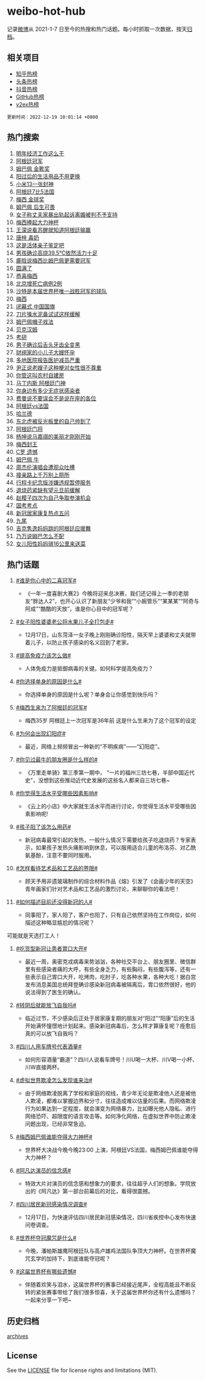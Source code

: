 # weibo-hot-hub

记录[微博](https://www.weibo.com)从 2021-1-7 日至今的热搜和热门话题。每小时抓取一次数据，按天[归档](archives)。

## 相关项目

- [知乎热榜](https://github.com/lonnyzhang423/zhihu-hot-hub)
- [头条热榜](https://github.com/lonnyzhang423/toutiao-hot-hub)
- [抖音热榜](https://github.com/lonnyzhang423/douyin-hot-hub)
- [GitHub热榜](https://github.com/lonnyzhang423/github-hot-hub)
- [v2ex热榜](https://github.com/lonnyzhang423/v2ex-hot-hub)


`更新时间：2022-12-19 10:01:14 +0800`

## 热门搜索

1. [明年经济工作这么干](https://m.weibo.cn/search?containerid=100103type%3D1%26t%3D10%26q%3D%23%E6%98%8E%E5%B9%B4%E7%BB%8F%E6%B5%8E%E5%B7%A5%E4%BD%9C%E8%BF%99%E4%B9%88%E5%B9%B2%23&stream_entry_id=51&isnewpage=1&extparam=seat%3D1%26pos%3D0%26c_type%3D51%26cate%3D10103%26dgr%3D0%26filter_type%3Drealtimehot%26display_time%3D1671415272%26pre_seqid%3D167141527276792759986&luicode=10000011&lfid=106003type%253D25%2526t%253D3%2526disable_hot%253D1%2526filter_type%253Drealtimehot)
1. [阿根廷冠军](https://m.weibo.cn/search?containerid=100103type%3D1%26t%3D10%26q%3D%23%E9%98%BF%E6%A0%B9%E5%BB%B7%E5%86%A0%E5%86%9B%23&stream_entry_id=31&isnewpage=1&extparam=seat%3D1%26dgr%3D0%26filter_type%3Drealtimehot%26q%3D%2523%25E9%2598%25BF%25E6%25A0%25B9%25E5%25BB%25B7%25E5%2586%25A0%25E5%2586%259B%2523%26realpos%3D1%26lcate%3D5001%26pos%3D0%26c_type%3D31%26cate%3D5001%26band_rank%3D1%26flag%3D16%26display_time%3D1671415272%26pre_seqid%3D167141527276792759986&luicode=10000011&lfid=106003type%253D25%2526t%253D3%2526disable_hot%253D1%2526filter_type%253Drealtimehot)
1. [姆巴佩 金靴奖](https://m.weibo.cn/search?containerid=100103type%3D1%26t%3D10%26q%3D%E5%A7%86%E5%B7%B4%E4%BD%A9+%E9%87%91%E9%9D%B4%E5%A5%96&stream_entry_id=31&isnewpage=1&extparam=seat%3D1%26dgr%3D0%26filter_type%3Drealtimehot%26q%3D%25E5%25A7%2586%25E5%25B7%25B4%25E4%25BD%25A9%2520%25E9%2587%2591%25E9%259D%25B4%25E5%25A5%2596%26realpos%3D2%26lcate%3D5001%26pos%3D1%26c_type%3D31%26cate%3D5001%26band_rank%3D2%26flag%3D16%26display_time%3D1671415272%26pre_seqid%3D167141527276792759986&luicode=10000011&lfid=106003type%253D25%2526t%253D3%2526disable_hot%253D1%2526filter_type%253Drealtimehot)
1. [阳过后的生活用品不用更换](https://m.weibo.cn/search?containerid=100103type%3D1%26t%3D10%26q%3D%23%E9%98%B3%E8%BF%87%E5%90%8E%E7%9A%84%E7%94%9F%E6%B4%BB%E7%94%A8%E5%93%81%E4%B8%8D%E7%94%A8%E6%9B%B4%E6%8D%A2%23&stream_entry_id=31&isnewpage=1&extparam=seat%3D1%26dgr%3D0%26filter_type%3Drealtimehot%26q%3D%2523%25E9%2598%25B3%25E8%25BF%2587%25E5%2590%258E%25E7%259A%2584%25E7%2594%259F%25E6%25B4%25BB%25E7%2594%25A8%25E5%2593%2581%25E4%25B8%258D%25E7%2594%25A8%25E6%259B%25B4%25E6%258D%25A2%2523%26realpos%3D3%26lcate%3D5001%26pos%3D2%26c_type%3D31%26cate%3D5001%26band_rank%3D3%26flag%3D0%26display_time%3D1671415272%26pre_seqid%3D167141527276792759986&luicode=10000011&lfid=106003type%253D25%2526t%253D3%2526disable_hot%253D1%2526filter_type%253Drealtimehot)
1. [小米13一张封神](https://m.weibo.cn/search?containerid=100103type%3D1%26t%3D10%26q%3D%23%E5%B0%8F%E7%B1%B313%E4%B8%80%E5%BC%A0%E5%B0%81%E7%A5%9E%23&stream_entry_id=31&isnewpage=1&extparam=seat%3D1%26dgr%3D0%26adid%3D175325%26topic_ad%3D1%26q%3D%2523%25E5%25B0%258F%25E7%25B1%25B313%25E4%25B8%2580%25E5%25BC%25A0%25E5%25B0%2581%25E7%25A5%259E%2523%26lcate%3D5001%26pos%3D3%26filter_type%3Drealtimehot%26c_type%3D31%26cate%3D5001%26band_rank%3D4%26display_time%3D1671415272%26pre_seqid%3D167141527276792759986&luicode=10000011&lfid=106003type%253D25%2526t%253D3%2526disable_hot%253D1%2526filter_type%253Drealtimehot)
1. [阿根廷7比5法国](https://m.weibo.cn/search?containerid=100103type%3D1%26t%3D10%26q%3D%23%E9%98%BF%E6%A0%B9%E5%BB%B77%E6%AF%945%E6%B3%95%E5%9B%BD%23&stream_entry_id=31&isnewpage=1&extparam=seat%3D1%26dgr%3D0%26filter_type%3Drealtimehot%26q%3D%2523%25E9%2598%25BF%25E6%25A0%25B9%25E5%25BB%25B77%25E6%25AF%25945%25E6%25B3%2595%25E5%259B%25BD%2523%26realpos%3D4%26lcate%3D5001%26pos%3D4%26c_type%3D31%26cate%3D5001%26band_rank%3D4%26flag%3D16%26display_time%3D1671415272%26pre_seqid%3D167141527276792759986&luicode=10000011&lfid=106003type%253D25%2526t%253D3%2526disable_hot%253D1%2526filter_type%253Drealtimehot)
1. [梅西 金球奖](https://m.weibo.cn/search?containerid=100103type%3D1%26t%3D10%26q%3D%23%E6%A2%85%E8%A5%BF+%E9%87%91%E7%90%83%E5%A5%96%23&stream_entry_id=31&isnewpage=1&extparam=seat%3D1%26dgr%3D0%26filter_type%3Drealtimehot%26q%3D%2523%25E6%25A2%2585%25E8%25A5%25BF%2520%25E9%2587%2591%25E7%2590%2583%25E5%25A5%2596%2523%26realpos%3D5%26lcate%3D5001%26pos%3D5%26c_type%3D31%26cate%3D5001%26band_rank%3D5%26flag%3D16%26display_time%3D1671415272%26pre_seqid%3D167141527276792759986&luicode=10000011&lfid=106003type%253D25%2526t%253D3%2526disable_hot%253D1%2526filter_type%253Drealtimehot)
1. [姆巴佩 后生可畏](https://m.weibo.cn/search?containerid=100103type%3D1%26t%3D10%26q%3D%E5%A7%86%E5%B7%B4%E4%BD%A9+%E5%90%8E%E7%94%9F%E5%8F%AF%E7%95%8F&stream_entry_id=31&isnewpage=1&extparam=seat%3D1%26dgr%3D0%26filter_type%3Drealtimehot%26q%3D%25E5%25A7%2586%25E5%25B7%25B4%25E4%25BD%25A9%2520%25E5%2590%258E%25E7%2594%259F%25E5%258F%25AF%25E7%2595%258F%26realpos%3D6%26lcate%3D5001%26pos%3D6%26c_type%3D31%26cate%3D5001%26band_rank%3D6%26flag%3D1%26display_time%3D1671415272%26pre_seqid%3D167141527276792759986&luicode=10000011&lfid=106003type%253D25%2526t%253D3%2526disable_hot%253D1%2526filter_type%253Drealtimehot)
1. [女子称丈夫家暴出轨起诉离婚被判不予支持](https://m.weibo.cn/search?containerid=100103type%3D1%26t%3D10%26q%3D%23%E5%A5%B3%E5%AD%90%E7%A7%B0%E4%B8%88%E5%A4%AB%E5%AE%B6%E6%9A%B4%E5%87%BA%E8%BD%A8%E8%B5%B7%E8%AF%89%E7%A6%BB%E5%A9%9A%E8%A2%AB%E5%88%A4%E4%B8%8D%E4%BA%88%E6%94%AF%E6%8C%81%23&stream_entry_id=31&isnewpage=1&extparam=seat%3D1%26dgr%3D0%26filter_type%3Drealtimehot%26q%3D%2523%25E5%25A5%25B3%25E5%25AD%2590%25E7%25A7%25B0%25E4%25B8%2588%25E5%25A4%25AB%25E5%25AE%25B6%25E6%259A%25B4%25E5%2587%25BA%25E8%25BD%25A8%25E8%25B5%25B7%25E8%25AF%2589%25E7%25A6%25BB%25E5%25A9%259A%25E8%25A2%25AB%25E5%2588%25A4%25E4%25B8%258D%25E4%25BA%2588%25E6%2594%25AF%25E6%258C%2581%2523%26realpos%3D7%26lcate%3D5001%26pos%3D7%26c_type%3D31%26cate%3D5001%26band_rank%3D7%26flag%3D1%26display_time%3D1671415272%26pre_seqid%3D167141527276792759986&luicode=10000011&lfid=106003type%253D25%2526t%253D3%2526disable_hot%253D1%2526filter_type%253Drealtimehot)
1. [梅西捧起大力神杯](https://m.weibo.cn/search?containerid=100103type%3D1%26t%3D10%26q%3D%23%E6%A2%85%E8%A5%BF%E6%8D%A7%E8%B5%B7%E5%A4%A7%E5%8A%9B%E7%A5%9E%E6%9D%AF%23&stream_entry_id=31&isnewpage=1&extparam=seat%3D1%26dgr%3D0%26filter_type%3Drealtimehot%26q%3D%2523%25E6%25A2%2585%25E8%25A5%25BF%25E6%258D%25A7%25E8%25B5%25B7%25E5%25A4%25A7%25E5%258A%259B%25E7%25A5%259E%25E6%259D%25AF%2523%26realpos%3D8%26lcate%3D5001%26pos%3D8%26c_type%3D31%26cate%3D5001%26band_rank%3D8%26flag%3D16%26display_time%3D1671415272%26pre_seqid%3D167141527276792759986&luicode=10000011&lfid=106003type%253D25%2526t%253D3%2526disable_hot%253D1%2526filter_type%253Drealtimehot)
1. [王濛说看苏醒就知道阿根廷输赢](https://m.weibo.cn/search?containerid=100103type%3D1%26t%3D10%26q%3D%23%E7%8E%8B%E6%BF%9B%E8%AF%B4%E7%9C%8B%E8%8B%8F%E9%86%92%E5%B0%B1%E7%9F%A5%E9%81%93%E9%98%BF%E6%A0%B9%E5%BB%B7%E8%BE%93%E8%B5%A2%23&stream_entry_id=31&isnewpage=1&extparam=seat%3D1%26dgr%3D0%26filter_type%3Drealtimehot%26q%3D%2523%25E7%258E%258B%25E6%25BF%259B%25E8%25AF%25B4%25E7%259C%258B%25E8%258B%258F%25E9%2586%2592%25E5%25B0%25B1%25E7%259F%25A5%25E9%2581%2593%25E9%2598%25BF%25E6%25A0%25B9%25E5%25BB%25B7%25E8%25BE%2593%25E8%25B5%25A2%2523%26realpos%3D9%26lcate%3D5001%26pos%3D9%26c_type%3D31%26cate%3D5001%26band_rank%3D9%26flag%3D1%26display_time%3D1671415272%26pre_seqid%3D167141527276792759986&luicode=10000011&lfid=106003type%253D25%2526t%253D3%2526disable_hot%253D1%2526filter_type%253Drealtimehot)
1. [唐梓 毒奶](https://m.weibo.cn/search?containerid=100103type%3D1%26t%3D10%26q%3D%E5%94%90%E6%A2%93+%E6%AF%92%E5%A5%B6&stream_entry_id=31&isnewpage=1&extparam=seat%3D1%26dgr%3D0%26filter_type%3Drealtimehot%26q%3D%25E5%2594%2590%25E6%25A2%2593%2520%25E6%25AF%2592%25E5%25A5%25B6%26realpos%3D10%26lcate%3D5001%26pos%3D10%26c_type%3D31%26cate%3D5001%26band_rank%3D10%26flag%3D2%26display_time%3D1671415272%26pre_seqid%3D167141527276792759986&luicode=10000011&lfid=106003type%253D25%2526t%253D3%2526disable_hot%253D1%2526filter_type%253Drealtimehot)
1. [这是活体亲子鉴定吧](https://m.weibo.cn/search?containerid=100103type%3D1%26t%3D10%26q%3D%23%E8%BF%99%E6%98%AF%E6%B4%BB%E4%BD%93%E4%BA%B2%E5%AD%90%E9%89%B4%E5%AE%9A%E5%90%A7%23&stream_entry_id=31&isnewpage=1&extparam=seat%3D1%26dgr%3D0%26filter_type%3Drealtimehot%26q%3D%2523%25E8%25BF%2599%25E6%2598%25AF%25E6%25B4%25BB%25E4%25BD%2593%25E4%25BA%25B2%25E5%25AD%2590%25E9%2589%25B4%25E5%25AE%259A%25E5%2590%25A7%2523%26realpos%3D11%26lcate%3D5001%26pos%3D11%26c_type%3D31%26cate%3D5001%26band_rank%3D11%26flag%3D1%26display_time%3D1671415272%26pre_seqid%3D167141527276792759986&luicode=10000011&lfid=106003type%253D25%2526t%253D3%2526disable_hot%253D1%2526filter_type%253Drealtimehot)
1. [男孩确诊高烧39.5℃依然活力十足](https://m.weibo.cn/search?containerid=100103type%3D1%26t%3D10%26q%3D%23%E7%94%B7%E5%AD%A9%E7%A1%AE%E8%AF%8A%E9%AB%98%E7%83%A739.5%E2%84%83%E4%BE%9D%E7%84%B6%E6%B4%BB%E5%8A%9B%E5%8D%81%E8%B6%B3%23&stream_entry_id=31&isnewpage=1&extparam=seat%3D1%26dgr%3D0%26filter_type%3Drealtimehot%26q%3D%2523%25E7%2594%25B7%25E5%25AD%25A9%25E7%25A1%25AE%25E8%25AF%258A%25E9%25AB%2598%25E7%2583%25A739.5%25E2%2584%2583%25E4%25BE%259D%25E7%2584%25B6%25E6%25B4%25BB%25E5%258A%259B%25E5%258D%2581%25E8%25B6%25B3%2523%26realpos%3D12%26lcate%3D5001%26pos%3D12%26c_type%3D31%26cate%3D5001%26band_rank%3D12%26flag%3D2%26display_time%3D1671415272%26pre_seqid%3D167141527276792759986&luicode=10000011&lfid=106003type%253D25%2526t%253D3%2526disable_hot%253D1%2526filter_type%253Drealtimehot)
1. [鹿晗说梅西比姆巴佩更需要冠军](https://m.weibo.cn/search?containerid=100103type%3D1%26t%3D10%26q%3D%23%E9%B9%BF%E6%99%97%E8%AF%B4%E6%A2%85%E8%A5%BF%E6%AF%94%E5%A7%86%E5%B7%B4%E4%BD%A9%E6%9B%B4%E9%9C%80%E8%A6%81%E5%86%A0%E5%86%9B%23&stream_entry_id=31&isnewpage=1&extparam=seat%3D1%26dgr%3D0%26filter_type%3Drealtimehot%26q%3D%2523%25E9%25B9%25BF%25E6%2599%2597%25E8%25AF%25B4%25E6%25A2%2585%25E8%25A5%25BF%25E6%25AF%2594%25E5%25A7%2586%25E5%25B7%25B4%25E4%25BD%25A9%25E6%259B%25B4%25E9%259C%2580%25E8%25A6%2581%25E5%2586%25A0%25E5%2586%259B%2523%26realpos%3D13%26lcate%3D5001%26pos%3D13%26c_type%3D31%26cate%3D5001%26band_rank%3D13%26flag%3D0%26display_time%3D1671415272%26pre_seqid%3D167141527276792759986&luicode=10000011&lfid=106003type%253D25%2526t%253D3%2526disable_hot%253D1%2526filter_type%253Drealtimehot)
1. [圆满了](https://m.weibo.cn/search?containerid=100103type%3D1%26t%3D10%26q%3D%23%E5%9C%86%E6%BB%A1%E4%BA%86%23&stream_entry_id=31&isnewpage=1&extparam=seat%3D1%26dgr%3D0%26filter_type%3Drealtimehot%26q%3D%2523%25E5%259C%2586%25E6%25BB%25A1%25E4%25BA%2586%2523%26realpos%3D14%26lcate%3D5001%26pos%3D14%26c_type%3D31%26cate%3D5001%26band_rank%3D14%26flag%3D0%26display_time%3D1671415272%26pre_seqid%3D167141527276792759986&luicode=10000011&lfid=106003type%253D25%2526t%253D3%2526disable_hot%253D1%2526filter_type%253Drealtimehot)
1. [恭喜梅西](https://m.weibo.cn/search?containerid=100103type%3D1%26t%3D10%26q%3D%23%E6%81%AD%E5%96%9C%E6%A2%85%E8%A5%BF%23&stream_entry_id=31&isnewpage=1&extparam=seat%3D1%26dgr%3D0%26filter_type%3Drealtimehot%26q%3D%2523%25E6%2581%25AD%25E5%2596%259C%25E6%25A2%2585%25E8%25A5%25BF%2523%26realpos%3D15%26lcate%3D5001%26pos%3D15%26c_type%3D31%26cate%3D5001%26band_rank%3D15%26flag%3D0%26display_time%3D1671415272%26pre_seqid%3D167141527276792759986&luicode=10000011&lfid=106003type%253D25%2526t%253D3%2526disable_hot%253D1%2526filter_type%253Drealtimehot)
1. [北京增死亡病例2例](https://m.weibo.cn/search?containerid=100103type%3D1%26t%3D10%26q%3D%23%E5%8C%97%E4%BA%AC%E5%A2%9E%E6%AD%BB%E4%BA%A1%E7%97%85%E4%BE%8B2%E4%BE%8B%23&stream_entry_id=31&isnewpage=1&extparam=seat%3D1%26dgr%3D0%26filter_type%3Drealtimehot%26q%3D%2523%25E5%258C%2597%25E4%25BA%25AC%25E5%25A2%259E%25E6%25AD%25BB%25E4%25BA%25A1%25E7%2597%2585%25E4%25BE%258B2%25E4%25BE%258B%2523%26realpos%3D16%26lcate%3D5001%26pos%3D16%26c_type%3D31%26cate%3D5001%26band_rank%3D16%26flag%3D1%26display_time%3D1671415272%26pre_seqid%3D167141527276792759986&luicode=10000011&lfid=106003type%253D25%2526t%253D3%2526disable_hot%253D1%2526filter_type%253Drealtimehot)
1. [沙特是本届世界杯唯一战胜冠军的球队](https://m.weibo.cn/search?containerid=100103type%3D1%26t%3D10%26q%3D%23%E6%B2%99%E7%89%B9%E6%98%AF%E6%9C%AC%E5%B1%8A%E4%B8%96%E7%95%8C%E6%9D%AF%E5%94%AF%E4%B8%80%E6%88%98%E8%83%9C%E5%86%A0%E5%86%9B%E7%9A%84%E7%90%83%E9%98%9F%23&stream_entry_id=31&isnewpage=1&extparam=seat%3D1%26dgr%3D0%26filter_type%3Drealtimehot%26q%3D%2523%25E6%25B2%2599%25E7%2589%25B9%25E6%2598%25AF%25E6%259C%25AC%25E5%25B1%258A%25E4%25B8%2596%25E7%2595%258C%25E6%259D%25AF%25E5%2594%25AF%25E4%25B8%2580%25E6%2588%2598%25E8%2583%259C%25E5%2586%25A0%25E5%2586%259B%25E7%259A%2584%25E7%2590%2583%25E9%2598%259F%2523%26realpos%3D17%26lcate%3D5001%26pos%3D17%26c_type%3D31%26cate%3D5001%26band_rank%3D17%26flag%3D0%26display_time%3D1671415272%26pre_seqid%3D167141527276792759986&luicode=10000011&lfid=106003type%253D25%2526t%253D3%2526disable_hot%253D1%2526filter_type%253Drealtimehot)
1. [梅西](https://m.weibo.cn/search?containerid=100103type%3D1%26t%3D10%26q%3D%E6%A2%85%E8%A5%BF&stream_entry_id=31&isnewpage=1&extparam=seat%3D1%26dgr%3D0%26filter_type%3Drealtimehot%26q%3D%25E6%25A2%2585%25E8%25A5%25BF%26realpos%3D18%26lcate%3D5001%26pos%3D18%26c_type%3D31%26cate%3D5001%26band_rank%3D18%26flag%3D0%26display_time%3D1671415272%26pre_seqid%3D167141527276792759986&luicode=10000011&lfid=106003type%253D25%2526t%253D3%2526disable_hot%253D1%2526filter_type%253Drealtimehot)
1. [闭幕式 中国国旗](https://m.weibo.cn/search?containerid=100103type%3D1%26t%3D10%26q%3D%E9%97%AD%E5%B9%95%E5%BC%8F+%E4%B8%AD%E5%9B%BD%E5%9B%BD%E6%97%97&stream_entry_id=31&isnewpage=1&extparam=seat%3D1%26dgr%3D0%26filter_type%3Drealtimehot%26q%3D%25E9%2597%25AD%25E5%25B9%2595%25E5%25BC%258F%2520%25E4%25B8%25AD%25E5%259B%25BD%25E5%259B%25BD%25E6%2597%2597%26realpos%3D19%26lcate%3D5001%26pos%3D19%26c_type%3D31%26cate%3D5001%26band_rank%3D19%26flag%3D0%26display_time%3D1671415272%26pre_seqid%3D167141527276792759986&luicode=10000011&lfid=106003type%253D25%2526t%253D3%2526disable_hot%253D1%2526filter_type%253Drealtimehot)
1. [刀片嗓水泥鼻试试这样缓解](https://m.weibo.cn/search?containerid=100103type%3D1%26t%3D10%26q%3D%23%E5%88%80%E7%89%87%E5%97%93%E6%B0%B4%E6%B3%A5%E9%BC%BB%E8%AF%95%E8%AF%95%E8%BF%99%E6%A0%B7%E7%BC%93%E8%A7%A3%23&stream_entry_id=31&isnewpage=1&extparam=seat%3D1%26dgr%3D0%26filter_type%3Drealtimehot%26q%3D%2523%25E5%2588%2580%25E7%2589%2587%25E5%2597%2593%25E6%25B0%25B4%25E6%25B3%25A5%25E9%25BC%25BB%25E8%25AF%2595%25E8%25AF%2595%25E8%25BF%2599%25E6%25A0%25B7%25E7%25BC%2593%25E8%25A7%25A3%2523%26realpos%3D20%26lcate%3D5001%26pos%3D20%26c_type%3D31%26cate%3D5001%26band_rank%3D20%26flag%3D1%26display_time%3D1671415272%26pre_seqid%3D167141527276792759986&luicode=10000011&lfid=106003type%253D25%2526t%253D3%2526disable_hot%253D1%2526filter_type%253Drealtimehot)
1. [姆巴佩帽子戏法](https://m.weibo.cn/search?containerid=100103type%3D1%26t%3D10%26q%3D%23%E5%A7%86%E5%B7%B4%E4%BD%A9%E5%B8%BD%E5%AD%90%E6%88%8F%E6%B3%95%23&stream_entry_id=31&isnewpage=1&extparam=seat%3D1%26dgr%3D0%26filter_type%3Drealtimehot%26q%3D%2523%25E5%25A7%2586%25E5%25B7%25B4%25E4%25BD%25A9%25E5%25B8%25BD%25E5%25AD%2590%25E6%2588%258F%25E6%25B3%2595%2523%26realpos%3D21%26lcate%3D5001%26pos%3D21%26c_type%3D31%26cate%3D5001%26band_rank%3D21%26flag%3D0%26display_time%3D1671415272%26pre_seqid%3D167141527276792759986&luicode=10000011&lfid=106003type%253D25%2526t%253D3%2526disable_hot%253D1%2526filter_type%253Drealtimehot)
1. [贝克汉姆](https://m.weibo.cn/search?containerid=100103type%3D1%26t%3D10%26q%3D%E8%B4%9D%E5%85%8B%E6%B1%89%E5%A7%86&stream_entry_id=31&isnewpage=1&extparam=seat%3D1%26dgr%3D0%26filter_type%3Drealtimehot%26q%3D%25E8%25B4%259D%25E5%2585%258B%25E6%25B1%2589%25E5%25A7%2586%26realpos%3D22%26lcate%3D5001%26pos%3D22%26c_type%3D31%26cate%3D5001%26band_rank%3D22%26flag%3D0%26display_time%3D1671415272%26pre_seqid%3D167141527276792759986&luicode=10000011&lfid=106003type%253D25%2526t%253D3%2526disable_hot%253D1%2526filter_type%253Drealtimehot)
1. [考研](https://m.weibo.cn/search?containerid=100103type%3D1%26t%3D10%26q%3D%23%E8%80%83%E7%A0%94%23&stream_entry_id=31&isnewpage=1&extparam=seat%3D1%26dgr%3D0%26filter_type%3Drealtimehot%26q%3D%2523%25E8%2580%2583%25E7%25A0%2594%2523%26realpos%3D23%26lcate%3D5001%26pos%3D23%26c_type%3D31%26cate%3D5001%26band_rank%3D23%26flag%3D1%26display_time%3D1671415272%26pre_seqid%3D167141527276792759986&luicode=10000011&lfid=106003type%253D25%2526t%253D3%2526disable_hot%253D1%2526filter_type%253Drealtimehot)
1. [男子确诊后舌头牙齿全变黑](https://m.weibo.cn/search?containerid=100103type%3D1%26t%3D10%26q%3D%23%E7%94%B7%E5%AD%90%E7%A1%AE%E8%AF%8A%E5%90%8E%E8%88%8C%E5%A4%B4%E7%89%99%E9%BD%BF%E5%85%A8%E5%8F%98%E9%BB%91%23&stream_entry_id=31&isnewpage=1&extparam=seat%3D1%26dgr%3D0%26filter_type%3Drealtimehot%26q%3D%2523%25E7%2594%25B7%25E5%25AD%2590%25E7%25A1%25AE%25E8%25AF%258A%25E5%2590%258E%25E8%2588%258C%25E5%25A4%25B4%25E7%2589%2599%25E9%25BD%25BF%25E5%2585%25A8%25E5%258F%2598%25E9%25BB%2591%2523%26realpos%3D24%26lcate%3D5001%26pos%3D24%26c_type%3D31%26cate%3D5001%26band_rank%3D24%26flag%3D2%26display_time%3D1671415272%26pre_seqid%3D167141527276792759986&luicode=10000011&lfid=106003type%253D25%2526t%253D3%2526disable_hot%253D1%2526filter_type%253Drealtimehot)
1. [财阀家的小儿子大嫂怀孕](https://m.weibo.cn/search?containerid=100103type%3D1%26t%3D10%26q%3D%23%E8%B4%A2%E9%98%80%E5%AE%B6%E7%9A%84%E5%B0%8F%E5%84%BF%E5%AD%90%E5%A4%A7%E5%AB%82%E6%80%80%E5%AD%95%23&stream_entry_id=31&isnewpage=1&extparam=seat%3D1%26dgr%3D0%26filter_type%3Drealtimehot%26q%3D%2523%25E8%25B4%25A2%25E9%2598%2580%25E5%25AE%25B6%25E7%259A%2584%25E5%25B0%258F%25E5%2584%25BF%25E5%25AD%2590%25E5%25A4%25A7%25E5%25AB%2582%25E6%2580%2580%25E5%25AD%2595%2523%26realpos%3D25%26lcate%3D5001%26pos%3D25%26c_type%3D31%26cate%3D5001%26band_rank%3D25%26flag%3D1%26display_time%3D1671415272%26pre_seqid%3D167141527276792759986&luicode=10000011&lfid=106003type%253D25%2526t%253D3%2526disable_hot%253D1%2526filter_type%253Drealtimehot)
1. [多地医院报告医护减员严重](https://m.weibo.cn/search?containerid=100103type%3D1%26t%3D10%26q%3D%23%E5%A4%9A%E5%9C%B0%E5%8C%BB%E9%99%A2%E6%8A%A5%E5%91%8A%E5%8C%BB%E6%8A%A4%E5%87%8F%E5%91%98%E4%B8%A5%E9%87%8D%23&stream_entry_id=31&isnewpage=1&extparam=seat%3D1%26dgr%3D0%26filter_type%3Drealtimehot%26q%3D%2523%25E5%25A4%259A%25E5%259C%25B0%25E5%258C%25BB%25E9%2599%25A2%25E6%258A%25A5%25E5%2591%258A%25E5%258C%25BB%25E6%258A%25A4%25E5%2587%258F%25E5%2591%2598%25E4%25B8%25A5%25E9%2587%258D%2523%26realpos%3D26%26lcate%3D5001%26pos%3D26%26c_type%3D31%26cate%3D5001%26band_rank%3D26%26flag%3D1%26display_time%3D1671415272%26pre_seqid%3D167141527276792759986&luicode=10000011&lfid=106003type%253D25%2526t%253D3%2526disable_hot%253D1%2526filter_type%253Drealtimehot)
1. [尹正说老嫂子这种梗对女性很不尊重](https://m.weibo.cn/search?containerid=100103type%3D1%26t%3D10%26q%3D%23%E5%B0%B9%E6%AD%A3%E8%AF%B4%E8%80%81%E5%AB%82%E5%AD%90%E8%BF%99%E7%A7%8D%E6%A2%97%E5%AF%B9%E5%A5%B3%E6%80%A7%E5%BE%88%E4%B8%8D%E5%B0%8A%E9%87%8D%23&stream_entry_id=31&isnewpage=1&extparam=seat%3D1%26dgr%3D0%26filter_type%3Drealtimehot%26q%3D%2523%25E5%25B0%25B9%25E6%25AD%25A3%25E8%25AF%25B4%25E8%2580%2581%25E5%25AB%2582%25E5%25AD%2590%25E8%25BF%2599%25E7%25A7%258D%25E6%25A2%2597%25E5%25AF%25B9%25E5%25A5%25B3%25E6%2580%25A7%25E5%25BE%2588%25E4%25B8%258D%25E5%25B0%258A%25E9%2587%258D%2523%26realpos%3D27%26lcate%3D5001%26pos%3D27%26c_type%3D31%26cate%3D5001%26band_rank%3D27%26flag%3D0%26display_time%3D1671415272%26pre_seqid%3D167141527276792759986&luicode=10000011&lfid=106003type%253D25%2526t%253D3%2526disable_hot%253D1%2526filter_type%253Drealtimehot)
1. [你管这叫农村自建房](https://m.weibo.cn/search?containerid=100103type%3D1%26t%3D10%26q%3D%23%E4%BD%A0%E7%AE%A1%E8%BF%99%E5%8F%AB%E5%86%9C%E6%9D%91%E8%87%AA%E5%BB%BA%E6%88%BF%23&stream_entry_id=31&isnewpage=1&extparam=seat%3D1%26dgr%3D0%26filter_type%3Drealtimehot%26q%3D%2523%25E4%25BD%25A0%25E7%25AE%25A1%25E8%25BF%2599%25E5%258F%25AB%25E5%2586%259C%25E6%259D%2591%25E8%2587%25AA%25E5%25BB%25BA%25E6%2588%25BF%2523%26realpos%3D28%26lcate%3D5001%26pos%3D28%26c_type%3D31%26cate%3D5001%26band_rank%3D28%26flag%3D0%26display_time%3D1671415272%26pre_seqid%3D167141527276792759986&luicode=10000011&lfid=106003type%253D25%2526t%253D3%2526disable_hot%253D1%2526filter_type%253Drealtimehot)
1. [马丁内斯 阿根廷门神](https://m.weibo.cn/search?containerid=100103type%3D1%26t%3D10%26q%3D%E9%A9%AC%E4%B8%81%E5%86%85%E6%96%AF+%E9%98%BF%E6%A0%B9%E5%BB%B7%E9%97%A8%E7%A5%9E&stream_entry_id=31&isnewpage=1&extparam=seat%3D1%26dgr%3D0%26filter_type%3Drealtimehot%26q%3D%25E9%25A9%25AC%25E4%25B8%2581%25E5%2586%2585%25E6%2596%25AF%2520%25E9%2598%25BF%25E6%25A0%25B9%25E5%25BB%25B7%25E9%2597%25A8%25E7%25A5%259E%26realpos%3D29%26lcate%3D5001%26pos%3D29%26c_type%3D31%26cate%3D5001%26band_rank%3D29%26flag%3D1%26display_time%3D1671415272%26pre_seqid%3D167141527276792759986&luicode=10000011&lfid=106003type%253D25%2526t%253D3%2526disable_hot%253D1%2526filter_type%253Drealtimehot)
1. [你身边有多少无症状感染者](https://m.weibo.cn/search?containerid=100103type%3D1%26t%3D10%26q%3D%23%E4%BD%A0%E8%BA%AB%E8%BE%B9%E6%9C%89%E5%A4%9A%E5%B0%91%E6%97%A0%E7%97%87%E7%8A%B6%E6%84%9F%E6%9F%93%E8%80%85%23&stream_entry_id=31&isnewpage=1&extparam=seat%3D1%26dgr%3D0%26filter_type%3Drealtimehot%26q%3D%2523%25E4%25BD%25A0%25E8%25BA%25AB%25E8%25BE%25B9%25E6%259C%2589%25E5%25A4%259A%25E5%25B0%2591%25E6%2597%25A0%25E7%2597%2587%25E7%258A%25B6%25E6%2584%259F%25E6%259F%2593%25E8%2580%2585%2523%26realpos%3D30%26lcate%3D5001%26pos%3D30%26c_type%3D31%26cate%3D5001%26band_rank%3D30%26flag%3D1%26display_time%3D1671415272%26pre_seqid%3D167141527276792759986&luicode=10000011&lfid=106003type%253D25%2526t%253D3%2526disable_hot%253D1%2526filter_type%253Drealtimehot)
1. [费曼说不要误会不是说在座的各位](https://m.weibo.cn/search?containerid=100103type%3D1%26t%3D10%26q%3D%23%E8%B4%B9%E6%9B%BC%E8%AF%B4%E4%B8%8D%E8%A6%81%E8%AF%AF%E4%BC%9A%E4%B8%8D%E6%98%AF%E8%AF%B4%E5%9C%A8%E5%BA%A7%E7%9A%84%E5%90%84%E4%BD%8D%23&stream_entry_id=31&isnewpage=1&extparam=seat%3D1%26dgr%3D0%26filter_type%3Drealtimehot%26q%3D%2523%25E8%25B4%25B9%25E6%259B%25BC%25E8%25AF%25B4%25E4%25B8%258D%25E8%25A6%2581%25E8%25AF%25AF%25E4%25BC%259A%25E4%25B8%258D%25E6%2598%25AF%25E8%25AF%25B4%25E5%259C%25A8%25E5%25BA%25A7%25E7%259A%2584%25E5%2590%2584%25E4%25BD%258D%2523%26realpos%3D31%26lcate%3D5001%26pos%3D31%26c_type%3D31%26cate%3D5001%26band_rank%3D31%26flag%3D1%26display_time%3D1671415272%26pre_seqid%3D167141527276792759986&luicode=10000011&lfid=106003type%253D25%2526t%253D3%2526disable_hot%253D1%2526filter_type%253Drealtimehot)
1. [阿根廷vs法国](https://m.weibo.cn/search?containerid=100103type%3D1%26t%3D10%26q%3D%E9%98%BF%E6%A0%B9%E5%BB%B7vs%E6%B3%95%E5%9B%BD&stream_entry_id=31&isnewpage=1&extparam=seat%3D1%26dgr%3D0%26filter_type%3Drealtimehot%26q%3D%25E9%2598%25BF%25E6%25A0%25B9%25E5%25BB%25B7vs%25E6%25B3%2595%25E5%259B%25BD%26realpos%3D32%26lcate%3D5001%26pos%3D32%26c_type%3D31%26cate%3D5001%26band_rank%3D32%26flag%3D0%26display_time%3D1671415272%26pre_seqid%3D167141527276792759986&luicode=10000011&lfid=106003type%253D25%2526t%253D3%2526disable_hot%253D1%2526filter_type%253Drealtimehot)
1. [哈兰德](https://m.weibo.cn/search?containerid=100103type%3D1%26t%3D10%26q%3D%E5%93%88%E5%85%B0%E5%BE%B7&stream_entry_id=31&isnewpage=1&extparam=seat%3D1%26dgr%3D0%26filter_type%3Drealtimehot%26q%3D%25E5%2593%2588%25E5%2585%25B0%25E5%25BE%25B7%26realpos%3D33%26lcate%3D5001%26pos%3D33%26c_type%3D31%26cate%3D5001%26band_rank%3D33%26flag%3D0%26display_time%3D1671415272%26pre_seqid%3D167141527276792759986&luicode=10000011&lfid=106003type%253D25%2526t%253D3%2526disable_hot%253D1%2526filter_type%253Drealtimehot)
1. [东北虎被反光板里的自己帅到了](https://m.weibo.cn/search?containerid=100103type%3D1%26t%3D10%26q%3D%23%E4%B8%9C%E5%8C%97%E8%99%8E%E8%A2%AB%E5%8F%8D%E5%85%89%E6%9D%BF%E9%87%8C%E7%9A%84%E8%87%AA%E5%B7%B1%E5%B8%85%E5%88%B0%E4%BA%86%23&stream_entry_id=31&isnewpage=1&extparam=seat%3D1%26dgr%3D0%26filter_type%3Drealtimehot%26q%3D%2523%25E4%25B8%259C%25E5%258C%2597%25E8%2599%258E%25E8%25A2%25AB%25E5%258F%258D%25E5%2585%2589%25E6%259D%25BF%25E9%2587%258C%25E7%259A%2584%25E8%2587%25AA%25E5%25B7%25B1%25E5%25B8%2585%25E5%2588%25B0%25E4%25BA%2586%2523%26realpos%3D34%26lcate%3D5001%26pos%3D34%26c_type%3D31%26cate%3D5001%26band_rank%3D34%26flag%3D1%26display_time%3D1671415272%26pre_seqid%3D167141527276792759986&luicode=10000011&lfid=106003type%253D25%2526t%253D3%2526disable_hot%253D1%2526filter_type%253Drealtimehot)
1. [阿根廷门将](https://m.weibo.cn/search?containerid=100103type%3D1%26t%3D10%26q%3D%23%E9%98%BF%E6%A0%B9%E5%BB%B7%E9%97%A8%E5%B0%86%23&stream_entry_id=31&isnewpage=1&extparam=seat%3D1%26dgr%3D0%26filter_type%3Drealtimehot%26q%3D%2523%25E9%2598%25BF%25E6%25A0%25B9%25E5%25BB%25B7%25E9%2597%25A8%25E5%25B0%2586%2523%26realpos%3D35%26lcate%3D5001%26pos%3D35%26c_type%3D31%26cate%3D5001%26band_rank%3D35%26flag%3D0%26display_time%3D1671415272%26pre_seqid%3D167141527276792759986&luicode=10000011&lfid=106003type%253D25%2526t%253D3%2526disable_hot%253D1%2526filter_type%253Drealtimehot)
1. [杨坤说马嘉祺的美丽才刚刚开始](https://m.weibo.cn/search?containerid=100103type%3D1%26t%3D10%26q%3D%23%E6%9D%A8%E5%9D%A4%E8%AF%B4%E9%A9%AC%E5%98%89%E7%A5%BA%E7%9A%84%E7%BE%8E%E4%B8%BD%E6%89%8D%E5%88%9A%E5%88%9A%E5%BC%80%E5%A7%8B%23&stream_entry_id=31&isnewpage=1&extparam=seat%3D1%26dgr%3D0%26filter_type%3Drealtimehot%26q%3D%2523%25E6%259D%25A8%25E5%259D%25A4%25E8%25AF%25B4%25E9%25A9%25AC%25E5%2598%2589%25E7%25A5%25BA%25E7%259A%2584%25E7%25BE%258E%25E4%25B8%25BD%25E6%2589%258D%25E5%2588%259A%25E5%2588%259A%25E5%25BC%2580%25E5%25A7%258B%2523%26realpos%3D36%26lcate%3D5001%26pos%3D36%26c_type%3D31%26cate%3D5001%26band_rank%3D36%26flag%3D1%26display_time%3D1671415272%26pre_seqid%3D167141527276792759986&luicode=10000011&lfid=106003type%253D25%2526t%253D3%2526disable_hot%253D1%2526filter_type%253Drealtimehot)
1. [梅西封王](https://m.weibo.cn/search?containerid=100103type%3D1%26t%3D10%26q%3D%23%E6%A2%85%E8%A5%BF%E5%B0%81%E7%8E%8B%23&stream_entry_id=31&isnewpage=1&extparam=seat%3D1%26dgr%3D0%26filter_type%3Drealtimehot%26q%3D%2523%25E6%25A2%2585%25E8%25A5%25BF%25E5%25B0%2581%25E7%258E%258B%2523%26realpos%3D37%26lcate%3D5001%26pos%3D37%26c_type%3D31%26cate%3D5001%26band_rank%3D37%26flag%3D0%26display_time%3D1671415272%26pre_seqid%3D167141527276792759986&luicode=10000011&lfid=106003type%253D25%2526t%253D3%2526disable_hot%253D1%2526filter_type%253Drealtimehot)
1. [C罗 遗憾](https://m.weibo.cn/search?containerid=100103type%3D1%26t%3D10%26q%3DC%E7%BD%97+%E9%81%97%E6%86%BE&stream_entry_id=31&isnewpage=1&extparam=seat%3D1%26dgr%3D0%26filter_type%3Drealtimehot%26q%3DC%25E7%25BD%2597%2520%25E9%2581%2597%25E6%2586%25BE%26realpos%3D38%26lcate%3D5001%26pos%3D38%26c_type%3D31%26cate%3D5001%26band_rank%3D38%26flag%3D1%26display_time%3D1671415272%26pre_seqid%3D167141527276792759986&luicode=10000011&lfid=106003type%253D25%2526t%253D3%2526disable_hot%253D1%2526filter_type%253Drealtimehot)
1. [姆巴佩 牛](https://m.weibo.cn/search?containerid=100103type%3D1%26t%3D10%26q%3D%E5%A7%86%E5%B7%B4%E4%BD%A9+%E7%89%9B&stream_entry_id=31&isnewpage=1&extparam=seat%3D1%26dgr%3D0%26filter_type%3Drealtimehot%26q%3D%25E5%25A7%2586%25E5%25B7%25B4%25E4%25BD%25A9%2520%25E7%2589%259B%26realpos%3D39%26lcate%3D5001%26pos%3D39%26c_type%3D31%26cate%3D5001%26band_rank%3D39%26flag%3D0%26display_time%3D1671415272%26pre_seqid%3D167141527276792759986&luicode=10000011&lfid=106003type%253D25%2526t%253D3%2526disable_hot%253D1%2526filter_type%253Drealtimehot)
1. [周杰伦演唱会遭观众吐槽](https://m.weibo.cn/search?containerid=100103type%3D1%26t%3D10%26q%3D%23%E5%91%A8%E6%9D%B0%E4%BC%A6%E6%BC%94%E5%94%B1%E4%BC%9A%E9%81%AD%E8%A7%82%E4%BC%97%E5%90%90%E6%A7%BD%23&stream_entry_id=31&isnewpage=1&extparam=seat%3D1%26dgr%3D0%26filter_type%3Drealtimehot%26q%3D%2523%25E5%2591%25A8%25E6%259D%25B0%25E4%25BC%25A6%25E6%25BC%2594%25E5%2594%25B1%25E4%25BC%259A%25E9%2581%25AD%25E8%25A7%2582%25E4%25BC%2597%25E5%2590%2590%25E6%25A7%25BD%2523%26realpos%3D40%26lcate%3D5001%26pos%3D40%26c_type%3D31%26cate%3D5001%26band_rank%3D40%26flag%3D0%26display_time%3D1671415272%26pre_seqid%3D167141527276792759986&luicode=10000011&lfid=106003type%253D25%2526t%253D3%2526disable_hot%253D1%2526filter_type%253Drealtimehot)
1. [接亲路上千万别上厕所](https://m.weibo.cn/search?containerid=100103type%3D1%26t%3D10%26q%3D%23%E6%8E%A5%E4%BA%B2%E8%B7%AF%E4%B8%8A%E5%8D%83%E4%B8%87%E5%88%AB%E4%B8%8A%E5%8E%95%E6%89%80%23&stream_entry_id=31&isnewpage=1&extparam=seat%3D1%26dgr%3D0%26filter_type%3Drealtimehot%26q%3D%2523%25E6%258E%25A5%25E4%25BA%25B2%25E8%25B7%25AF%25E4%25B8%258A%25E5%258D%2583%25E4%25B8%2587%25E5%2588%25AB%25E4%25B8%258A%25E5%258E%2595%25E6%2589%2580%2523%26realpos%3D41%26lcate%3D5001%26pos%3D41%26c_type%3D31%26cate%3D5001%26band_rank%3D41%26flag%3D1%26display_time%3D1671415272%26pre_seqid%3D167141527276792759986&luicode=10000011&lfid=106003type%253D25%2526t%253D3%2526disable_hot%253D1%2526filter_type%253Drealtimehot)
1. [行程卡纪念版涉嫌违规暂停服务](https://m.weibo.cn/search?containerid=100103type%3D1%26t%3D10%26q%3D%23%E8%A1%8C%E7%A8%8B%E5%8D%A1%E7%BA%AA%E5%BF%B5%E7%89%88%E6%B6%89%E5%AB%8C%E8%BF%9D%E8%A7%84%E6%9A%82%E5%81%9C%E6%9C%8D%E5%8A%A1%23&stream_entry_id=31&isnewpage=1&extparam=seat%3D1%26dgr%3D0%26filter_type%3Drealtimehot%26q%3D%2523%25E8%25A1%258C%25E7%25A8%258B%25E5%258D%25A1%25E7%25BA%25AA%25E5%25BF%25B5%25E7%2589%2588%25E6%25B6%2589%25E5%25AB%258C%25E8%25BF%259D%25E8%25A7%2584%25E6%259A%2582%25E5%2581%259C%25E6%259C%258D%25E5%258A%25A1%2523%26realpos%3D42%26lcate%3D5001%26pos%3D42%26c_type%3D31%26cate%3D5001%26band_rank%3D42%26flag%3D0%26display_time%3D1671415272%26pre_seqid%3D167141527276792759986&luicode=10000011&lfid=106003type%253D25%2526t%253D3%2526disable_hot%253D1%2526filter_type%253Drealtimehot)
1. [退烧药紧缺有望元旦前缓解](https://m.weibo.cn/search?containerid=100103type%3D1%26t%3D10%26q%3D%23%E9%80%80%E7%83%A7%E8%8D%AF%E7%B4%A7%E7%BC%BA%E6%9C%89%E6%9C%9B%E5%85%83%E6%97%A6%E5%89%8D%E7%BC%93%E8%A7%A3%23&stream_entry_id=31&isnewpage=1&extparam=seat%3D1%26dgr%3D0%26filter_type%3Drealtimehot%26q%3D%2523%25E9%2580%2580%25E7%2583%25A7%25E8%258D%25AF%25E7%25B4%25A7%25E7%25BC%25BA%25E6%259C%2589%25E6%259C%259B%25E5%2585%2583%25E6%2597%25A6%25E5%2589%258D%25E7%25BC%2593%25E8%25A7%25A3%2523%26realpos%3D43%26lcate%3D5001%26pos%3D43%26c_type%3D31%26cate%3D5001%26band_rank%3D43%26flag%3D1%26display_time%3D1671415272%26pre_seqid%3D167141527276792759986&luicode=10000011&lfid=106003type%253D25%2526t%253D3%2526disable_hot%253D1%2526filter_type%253Drealtimehot)
1. [赵樱子四次为自己争取参演机会](https://m.weibo.cn/search?containerid=100103type%3D1%26t%3D10%26q%3D%23%E8%B5%B5%E6%A8%B1%E5%AD%90%E5%9B%9B%E6%AC%A1%E4%B8%BA%E8%87%AA%E5%B7%B1%E4%BA%89%E5%8F%96%E5%8F%82%E6%BC%94%E6%9C%BA%E4%BC%9A%23&stream_entry_id=31&isnewpage=1&extparam=seat%3D1%26dgr%3D0%26filter_type%3Drealtimehot%26q%3D%2523%25E8%25B5%25B5%25E6%25A8%25B1%25E5%25AD%2590%25E5%259B%259B%25E6%25AC%25A1%25E4%25B8%25BA%25E8%2587%25AA%25E5%25B7%25B1%25E4%25BA%2589%25E5%258F%2596%25E5%258F%2582%25E6%25BC%2594%25E6%259C%25BA%25E4%25BC%259A%2523%26realpos%3D44%26lcate%3D5001%26pos%3D44%26c_type%3D31%26cate%3D5001%26band_rank%3D44%26flag%3D0%26display_time%3D1671415272%26pre_seqid%3D167141527276792759986&luicode=10000011&lfid=106003type%253D25%2526t%253D3%2526disable_hot%253D1%2526filter_type%253Drealtimehot)
1. [国考考点](https://m.weibo.cn/search?containerid=100103type%3D1%26t%3D10%26q%3D%E5%9B%BD%E8%80%83%E8%80%83%E7%82%B9&stream_entry_id=31&isnewpage=1&extparam=seat%3D1%26dgr%3D0%26filter_type%3Drealtimehot%26q%3D%25E5%259B%25BD%25E8%2580%2583%25E8%2580%2583%25E7%2582%25B9%26realpos%3D45%26lcate%3D5001%26pos%3D45%26c_type%3D31%26cate%3D5001%26band_rank%3D45%26flag%3D0%26display_time%3D1671415272%26pre_seqid%3D167141527276792759986&luicode=10000011&lfid=106003type%253D25%2526t%253D3%2526disable_hot%253D1%2526filter_type%253Drealtimehot)
1. [新冠居家康复热点五问](https://m.weibo.cn/search?containerid=100103type%3D1%26t%3D10%26q%3D%23%E6%96%B0%E5%86%A0%E5%B1%85%E5%AE%B6%E5%BA%B7%E5%A4%8D%E7%83%AD%E7%82%B9%E4%BA%94%E9%97%AE%23&stream_entry_id=31&isnewpage=1&extparam=seat%3D1%26dgr%3D0%26filter_type%3Drealtimehot%26q%3D%2523%25E6%2596%25B0%25E5%2586%25A0%25E5%25B1%2585%25E5%25AE%25B6%25E5%25BA%25B7%25E5%25A4%258D%25E7%2583%25AD%25E7%2582%25B9%25E4%25BA%2594%25E9%2597%25AE%2523%26realpos%3D46%26lcate%3D5001%26pos%3D46%26c_type%3D31%26cate%3D5001%26band_rank%3D46%26flag%3D1%26display_time%3D1671415272%26pre_seqid%3D167141527276792759986&luicode=10000011&lfid=106003type%253D25%2526t%253D3%2526disable_hot%253D1%2526filter_type%253Drealtimehot)
1. [九尾](https://m.weibo.cn/search?containerid=100103type%3D1%26t%3D10%26q%3D%E4%B9%9D%E5%B0%BE&stream_entry_id=31&isnewpage=1&extparam=seat%3D1%26dgr%3D0%26filter_type%3Drealtimehot%26q%3D%25E4%25B9%259D%25E5%25B0%25BE%26realpos%3D47%26lcate%3D5001%26pos%3D47%26c_type%3D31%26cate%3D5001%26band_rank%3D47%26flag%3D1%26display_time%3D1671415272%26pre_seqid%3D167141527276792759986&luicode=10000011&lfid=106003type%253D25%2526t%253D3%2526disable_hot%253D1%2526filter_type%253Drealtimehot)
1. [吉克隽逸妈妈跳的阿根廷应援舞](https://m.weibo.cn/search?containerid=100103type%3D1%26t%3D10%26q%3D%23%E5%90%89%E5%85%8B%E9%9A%BD%E9%80%B8%E5%A6%88%E5%A6%88%E8%B7%B3%E7%9A%84%E9%98%BF%E6%A0%B9%E5%BB%B7%E5%BA%94%E6%8F%B4%E8%88%9E%23&stream_entry_id=31&isnewpage=1&extparam=seat%3D1%26dgr%3D0%26filter_type%3Drealtimehot%26q%3D%2523%25E5%2590%2589%25E5%2585%258B%25E9%259A%25BD%25E9%2580%25B8%25E5%25A6%2588%25E5%25A6%2588%25E8%25B7%25B3%25E7%259A%2584%25E9%2598%25BF%25E6%25A0%25B9%25E5%25BB%25B7%25E5%25BA%2594%25E6%258F%25B4%25E8%2588%259E%2523%26realpos%3D48%26lcate%3D5001%26pos%3D48%26c_type%3D31%26cate%3D5001%26band_rank%3D48%26flag%3D1%26display_time%3D1671415272%26pre_seqid%3D167141527276792759986&luicode=10000011&lfid=106003type%253D25%2526t%253D3%2526disable_hot%253D1%2526filter_type%253Drealtimehot)
1. [乃万说姆巴怎么不配](https://m.weibo.cn/search?containerid=100103type%3D1%26t%3D10%26q%3D%23%E4%B9%83%E4%B8%87%E8%AF%B4%E5%A7%86%E5%B7%B4%E6%80%8E%E4%B9%88%E4%B8%8D%E9%85%8D%23&stream_entry_id=31&isnewpage=1&extparam=seat%3D1%26dgr%3D0%26filter_type%3Drealtimehot%26q%3D%2523%25E4%25B9%2583%25E4%25B8%2587%25E8%25AF%25B4%25E5%25A7%2586%25E5%25B7%25B4%25E6%2580%258E%25E4%25B9%2588%25E4%25B8%258D%25E9%2585%258D%2523%26realpos%3D49%26lcate%3D5001%26pos%3D49%26c_type%3D31%26cate%3D5001%26band_rank%3D49%26flag%3D1%26display_time%3D1671415272%26pre_seqid%3D167141527276792759986&luicode=10000011&lfid=106003type%253D25%2526t%253D3%2526disable_hot%253D1%2526filter_type%253Drealtimehot)
1. [女儿阳性妈妈骑16公里来送菜](https://m.weibo.cn/search?containerid=100103type%3D1%26t%3D10%26q%3D%23%E5%A5%B3%E5%84%BF%E9%98%B3%E6%80%A7%E5%A6%88%E5%A6%88%E9%AA%9116%E5%85%AC%E9%87%8C%E6%9D%A5%E9%80%81%E8%8F%9C%23&stream_entry_id=31&isnewpage=1&extparam=seat%3D1%26dgr%3D0%26filter_type%3Drealtimehot%26q%3D%2523%25E5%25A5%25B3%25E5%2584%25BF%25E9%2598%25B3%25E6%2580%25A7%25E5%25A6%2588%25E5%25A6%2588%25E9%25AA%259116%25E5%2585%25AC%25E9%2587%258C%25E6%259D%25A5%25E9%2580%2581%25E8%258F%259C%2523%26realpos%3D50%26lcate%3D5001%26pos%3D50%26c_type%3D31%26cate%3D5001%26band_rank%3D50%26flag%3D1%26display_time%3D1671415272%26pre_seqid%3D167141527276792759986&luicode=10000011&lfid=106003type%253D25%2526t%253D3%2526disable_hot%253D1%2526filter_type%253Drealtimehot)

## 热门话题

1. [#谁是你心中的二喜冠军#](https://m.weibo.cn/search?containerid=231522type%3D1%26t%3D10%26q%3D%23%E8%B0%81%E6%98%AF%E4%BD%A0%E5%BF%83%E4%B8%AD%E7%9A%84%E4%BA%8C%E5%96%9C%E5%86%A0%E5%86%9B%23&stream_entry_id=128&isnewpage=1&extparam=seat%3D1%26pos%3D1-0-0%26unitid%3D1671271295845%26c_type%3D128%26dgr%3D0%26cate%3D5004%26lcate%3D5004%26display_time%3D1671415274%26pre_seqid%3D1671415274413019479168&luicode=10000011&lfid=231648_-_4)
    - 《一年一度喜剧大赛2》今晚将迎来总决赛，我们还记得上一季的老朋友“胖达人2”，也开心认识了新朋友“少爷和我”“小婉管乐”“某某某”“阿奇与阿成”“酷酷的天放”，谁是你心目中的冠军呢？

1. [#女子阳性婆婆老公将水果儿子全打包走#](https://m.weibo.cn/search?containerid=231522type%3D1%26t%3D10%26q%3D%23%E5%A5%B3%E5%AD%90%E9%98%B3%E6%80%A7%E5%A9%86%E5%A9%86%E8%80%81%E5%85%AC%E5%B0%86%E6%B0%B4%E6%9E%9C%E5%84%BF%E5%AD%90%E5%85%A8%E6%89%93%E5%8C%85%E8%B5%B0%23&stream_entry_id=128&isnewpage=1&extparam=seat%3D1%26pos%3D1-0-1%26unitid%3D1671374762823%26c_type%3D128%26dgr%3D0%26cate%3D5004%26lcate%3D5004%26display_time%3D1671415274%26pre_seqid%3D1671415274413019479168&luicode=10000011&lfid=231648_-_4)
    - 12月17日，山东菏泽一女子晚上刚刚确诊阳性，隔天早上婆婆和丈夫就带着儿子，以防止孩子感染的名义回到了老家。

1. [#提高免疫力该怎么做#](https://m.weibo.cn/search?containerid=231522type%3D1%26t%3D10%26q%3D%23%E6%8F%90%E9%AB%98%E5%85%8D%E7%96%AB%E5%8A%9B%E8%AF%A5%E6%80%8E%E4%B9%88%E5%81%9A%23&stream_entry_id=128&isnewpage=1&extparam=seat%3D1%26pos%3D1-0-2%26unitid%3D1671332792364%26c_type%3D128%26dgr%3D0%26cate%3D5004%26lcate%3D5004%26display_time%3D1671415274%26pre_seqid%3D1671415274413019479168&luicode=10000011&lfid=231648_-_4)
    - 人体免疫力是抵御病毒的关键。如何科学提高免疫力？

1. [#你选择单身的原因是什么#](https://m.weibo.cn/search?containerid=231522type%3D1%26t%3D10%26q%3D%23%E4%BD%A0%E9%80%89%E6%8B%A9%E5%8D%95%E8%BA%AB%E7%9A%84%E5%8E%9F%E5%9B%A0%E6%98%AF%E4%BB%80%E4%B9%88%23&stream_entry_id=128&isnewpage=1&extparam=seat%3D1%26pos%3D1-0-3%26unitid%3D1671362760187%26c_type%3D128%26dgr%3D0%26cate%3D5004%26lcate%3D5004%26display_time%3D1671415274%26pre_seqid%3D1671415274413019479168&luicode=10000011&lfid=231648_-_4)
    - 你选择单身的原因是什么呢？单身会让你感觉到快乐吗？

1. [#梅西生来为了阿根廷的冠军#](https://m.weibo.cn/search?containerid=231522type%3D1%26t%3D10%26q%3D%23%E6%A2%85%E8%A5%BF%E7%94%9F%E6%9D%A5%E4%B8%BA%E4%BA%86%E9%98%BF%E6%A0%B9%E5%BB%B7%E7%9A%84%E5%86%A0%E5%86%9B%23&stream_entry_id=128&isnewpage=1&extparam=seat%3D1%26pos%3D1-0-4%26unitid%3D1671390056428%26c_type%3D128%26dgr%3D0%26cate%3D5004%26lcate%3D5004%26display_time%3D1671415274%26pre_seqid%3D1671415274413019479168&luicode=10000011&lfid=231648_-_4)
    - 梅西35岁 阿根廷上一次冠军是36年前  这是什么生来为了这个冠军的设定

1. [#为何会出现幻阳症#](https://m.weibo.cn/search?containerid=231522type%3D1%26t%3D10%26q%3D%23%E4%B8%BA%E4%BD%95%E4%BC%9A%E5%87%BA%E7%8E%B0%E5%B9%BB%E9%98%B3%E7%97%87%23&stream_entry_id=128&isnewpage=1&extparam=seat%3D1%26pos%3D1-0-5%26unitid%3D1671324969875%26c_type%3D128%26dgr%3D0%26cate%3D5004%26lcate%3D5004%26display_time%3D1671415274%26pre_seqid%3D1671415274413019479168&luicode=10000011&lfid=231648_-_4)
    - 最近，网络上频频冒出一种新的“不明疾病”——“幻阳症”。

1. [#你见过最牛的朋友圈是什么样的#](https://m.weibo.cn/search?containerid=231522type%3D1%26t%3D10%26q%3D%23%E4%BD%A0%E8%A7%81%E8%BF%87%E6%9C%80%E7%89%9B%E7%9A%84%E6%9C%8B%E5%8F%8B%E5%9C%88%E6%98%AF%E4%BB%80%E4%B9%88%E6%A0%B7%E7%9A%84%23&stream_entry_id=128&isnewpage=1&extparam=seat%3D1%26pos%3D1-0-6%26unitid%3D1671362763158%26c_type%3D128%26dgr%3D0%26cate%3D5004%26lcate%3D5004%26display_time%3D1671415274%26pre_seqid%3D1671415274413019479168&luicode=10000011&lfid=231648_-_4)
    - 《万里走单骑》第三季第一期中， “一片的福州三坊七巷，半部中国近代史”，没想到这些推动近代史发展的这些名人都来自三坊七巷~

1. [#你觉得生活水平受哪些因素影响#](https://m.weibo.cn/search?containerid=231522type%3D1%26t%3D10%26q%3D%23%E4%BD%A0%E8%A7%89%E5%BE%97%E7%94%9F%E6%B4%BB%E6%B0%B4%E5%B9%B3%E5%8F%97%E5%93%AA%E4%BA%9B%E5%9B%A0%E7%B4%A0%E5%BD%B1%E5%93%8D%23&stream_entry_id=128&isnewpage=1&extparam=seat%3D1%26pos%3D1-0-7%26unitid%3D1671411063418%26c_type%3D128%26dgr%3D0%26cate%3D5004%26lcate%3D5004%26display_time%3D1671415274%26pre_seqid%3D1671415274413019479168&luicode=10000011&lfid=231648_-_4)
    - 《云上的小店》中大家就生活水平而进行讨论，你觉得生活水平受哪些因素影响呢!

1. [#孩子阳了该怎么用药#](https://m.weibo.cn/search?containerid=231522type%3D1%26t%3D10%26q%3D%23%E5%AD%A9%E5%AD%90%E9%98%B3%E4%BA%86%E8%AF%A5%E6%80%8E%E4%B9%88%E7%94%A8%E8%8D%AF%23&stream_entry_id=128&isnewpage=1&extparam=seat%3D1%26pos%3D1-0-8%26unitid%3D1671366361682%26c_type%3D128%26dgr%3D0%26cate%3D5004%26lcate%3D5004%26display_time%3D1671415274%26pre_seqid%3D1671415274413019479168&luicode=10000011&lfid=231648_-_4)
    - 新冠病毒最常引起的发热，一般什么情况下需要给孩子吃退烧药？专家表示，如果孩子发热头痛影响到休息，可以服用适合儿童的布洛芬、对乙酰氨基酚，注意不要同时服用。

1. [#怎样看待艺术品和工艺品的界限#](https://m.weibo.cn/search?containerid=231522type%3D1%26t%3D10%26q%3D%23%E6%80%8E%E6%A0%B7%E7%9C%8B%E5%BE%85%E8%89%BA%E6%9C%AF%E5%93%81%E5%92%8C%E5%B7%A5%E8%89%BA%E5%93%81%E7%9A%84%E7%95%8C%E9%99%90%23&stream_entry_id=128&isnewpage=1&extparam=seat%3D1%26pos%3D1-0-9%26unitid%3D1671265606262%26c_type%3D128%26dgr%3D0%26cate%3D5004%26lcate%3D5004%26display_time%3D1671415274%26pre_seqid%3D1671415274413019479168&luicode=10000011&lfid=231648_-_4)
    - 顾天予用非遗玻璃制作的综合材料作品《熔》引发了《会画少年的天空》青年画家们针对艺术品和工艺品的激烈讨论，来聊聊你的看法吧！

1. [#如何描述目前还没得新冠的人#](https://m.weibo.cn/search?containerid=231522type%3D1%26t%3D10%26q%3D%23%E5%A6%82%E4%BD%95%E6%8F%8F%E8%BF%B0%E7%9B%AE%E5%89%8D%E8%BF%98%E6%B2%A1%E5%BE%97%E6%96%B0%E5%86%A0%E7%9A%84%E4%BA%BA%23&stream_entry_id=128&isnewpage=1&extparam=seat%3D1%26pos%3D1-0-10%26unitid%3D1671343568701%26c_type%3D128%26dgr%3D0%26cate%3D5004%26lcate%3D5004%26display_time%3D1671415274%26pre_seqid%3D1671415274413019479168&luicode=10000011&lfid=231648_-_4)
    - 同事阳了，家人阳了，客户也阳了，只有自己依然坚持在工作岗位，如何描述这种略显尴尬的情况呢？

可能就是天选打工人！

1. [#吃货型新冠让患者胃口大开#](https://m.weibo.cn/search?containerid=231522type%3D1%26t%3D10%26q%3D%23%E5%90%83%E8%B4%A7%E5%9E%8B%E6%96%B0%E5%86%A0%E8%AE%A9%E6%82%A3%E8%80%85%E8%83%83%E5%8F%A3%E5%A4%A7%E5%BC%80%23&stream_entry_id=128&isnewpage=1&extparam=seat%3D1%26pos%3D1-0-11%26unitid%3D1671285395757%26c_type%3D128%26dgr%3D0%26cate%3D5004%26lcate%3D5004%26display_time%3D1671415274%26pre_seqid%3D1671415274413019479168&luicode=10000011&lfid=231648_-_4)
    - 最近一周，奥密克戎病毒来势汹汹，各种社交平台上、朋友圈里、微信群里有些感染者痛的大呼，有些全身乏力，有些胸闷，有些腹泻等，还有一些表示自己胃口大开，吃烤肉，吃肘子，吃各种水果，各种大吃！据白宫发布消息美国总统拜登确诊感染新冠病毒被隔离后，胃口依然很好，他的说法得到了医生的确认。

1. [#转阴后就能放飞自我吗#](https://m.weibo.cn/search?containerid=231522type%3D1%26t%3D10%26q%3D%23%E8%BD%AC%E9%98%B4%E5%90%8E%E5%B0%B1%E8%83%BD%E6%94%BE%E9%A3%9E%E8%87%AA%E6%88%91%E5%90%97%23&stream_entry_id=128&isnewpage=1&extparam=seat%3D1%26pos%3D1-0-12%26unitid%3D1671325286015%26c_type%3D128%26dgr%3D0%26cate%3D5004%26lcate%3D5004%26display_time%3D1671415274%26pre_seqid%3D1671415274413019479168&luicode=10000011&lfid=231648_-_4)
    - 临近过节，不少感染后正处于居家康复期的朋友对“阳过”“阳康”后的生活开始满怀憧憬地计划起来。感染新冠病毒后，怎么样才算康复呢？痊愈后真的可以放飞自我吗？

1. [#四川人用车牌号代表酒量#](https://m.weibo.cn/search?containerid=231522type%3D1%26t%3D10%26q%3D%23%E5%9B%9B%E5%B7%9D%E4%BA%BA%E7%94%A8%E8%BD%A6%E7%89%8C%E5%8F%B7%E4%BB%A3%E8%A1%A8%E9%85%92%E9%87%8F%23&stream_entry_id=128&isnewpage=1&extparam=seat%3D1%26pos%3D1-0-13%26unitid%3D1671263211829%26c_type%3D128%26dgr%3D0%26cate%3D5004%26lcate%3D5004%26display_time%3D1671415274%26pre_seqid%3D1671415274413019479168&luicode=10000011&lfid=231648_-_4)
    - 如何形容酒量“霸道”？四川人说看车牌号！川U喝一大杯、川V喝一小杯、川W直接两杯。

1. [#虚拟世界欺凌怎么发现谁来治#](https://m.weibo.cn/search?containerid=231522type%3D1%26t%3D10%26q%3D%23%E8%99%9A%E6%8B%9F%E4%B8%96%E7%95%8C%E6%AC%BA%E5%87%8C%E6%80%8E%E4%B9%88%E5%8F%91%E7%8E%B0%E8%B0%81%E6%9D%A5%E6%B2%BB%23&stream_entry_id=128&isnewpage=1&extparam=seat%3D1%26pos%3D1-0-14%26unitid%3D1671407762497%26c_type%3D128%26dgr%3D0%26cate%3D5004%26lcate%3D5004%26display_time%3D1671415274%26pre_seqid%3D1671415274413019479168&luicode=10000011&lfid=231648_-_4)
    - 由于网络欺凌脱离了学校和家庭的视线，青少年无论是欺凌他人还是被他人欺凌，都难以掌握边界和分寸，往往造成难以估量的后果。而网络欺凌行为如果达到一定程度，就会演变为网络暴力，比如曝光他人隐私、进行网络恐吓、超限度的语言攻击等。如何净化网络，在虚拟世界中防止欺凌问题出现，已经非常急迫。

1. [#梅西姆巴佩谁能夺得大力神杯#](https://m.weibo.cn/search?containerid=231522type%3D1%26t%3D10%26q%3D%23%E6%A2%85%E8%A5%BF%E5%A7%86%E5%B7%B4%E4%BD%A9%E8%B0%81%E8%83%BD%E5%A4%BA%E5%BE%97%E5%A4%A7%E5%8A%9B%E7%A5%9E%E6%9D%AF%23&stream_entry_id=128&isnewpage=1&extparam=seat%3D1%26pos%3D1-0-15%26unitid%3D1671369364616%26c_type%3D128%26dgr%3D0%26cate%3D5004%26lcate%3D5004%26display_time%3D1671415274%26pre_seqid%3D1671415274413019479168&luicode=10000011&lfid=231648_-_4)
    - 世界杯大决战今晚今晚23:00 上演，阿根廷VS法国，梅西姆巴佩谁能夺得大力神杯？

1. [#阿凡达演员的信念感#](https://m.weibo.cn/search?containerid=231522type%3D1%26t%3D10%26q%3D%23%E9%98%BF%E5%87%A1%E8%BE%BE%E6%BC%94%E5%91%98%E7%9A%84%E4%BF%A1%E5%BF%B5%E6%84%9F%23&stream_entry_id=128&isnewpage=1&extparam=seat%3D1%26pos%3D1-0-16%26unitid%3D1671353159088%26c_type%3D128%26dgr%3D0%26cate%3D5004%26lcate%3D5004%26display_time%3D1671415274%26pre_seqid%3D1671415274413019479168&luicode=10000011&lfid=231648_-_4)
    - 特效大片对演员的信念感和想象力的要求，往往超乎人们的想象。学院放出的《阿凡达》第一部台前幕后的对比，看得很震撼。

1. [#四川居民新冠感染情况调查#](https://m.weibo.cn/search?containerid=231522type%3D1%26t%3D10%26q%3D%23%E5%9B%9B%E5%B7%9D%E5%B1%85%E6%B0%91%E6%96%B0%E5%86%A0%E6%84%9F%E6%9F%93%E6%83%85%E5%86%B5%E8%B0%83%E6%9F%A5%23&stream_entry_id=128&isnewpage=1&extparam=seat%3D1%26pos%3D1-0-17%26unitid%3D1671345662014%26c_type%3D128%26dgr%3D0%26cate%3D5004%26lcate%3D5004%26display_time%3D1671415274%26pre_seqid%3D1671415274413019479168&luicode=10000011&lfid=231648_-_4)
    - 12月17日，为快速评估四川居民新冠感染情况，四川省疾控中心发布快速问卷调查。

1. [#世界杯夺冠魔咒是什么#](https://m.weibo.cn/search?containerid=231522type%3D1%26t%3D10%26q%3D%23%E4%B8%96%E7%95%8C%E6%9D%AF%E5%A4%BA%E5%86%A0%E9%AD%94%E5%92%92%E6%98%AF%E4%BB%80%E4%B9%88%23&stream_entry_id=128&isnewpage=1&extparam=seat%3D1%26pos%3D1-0-18%26unitid%3D1671340885254%26c_type%3D128%26dgr%3D0%26cate%3D5004%26lcate%3D5004%26display_time%3D1671415274%26pre_seqid%3D1671415274413019479168&luicode=10000011&lfid=231648_-_4)
    - 今晚，潘帕斯雄鹰阿根廷队与高卢雄鸡法国队争顶大力神杯。在世界杯魔咒玄学的加持下，到底谁能夺冠呢？

1. [#这届世界杯有哪些遗憾#](https://m.weibo.cn/search?containerid=231522type%3D1%26t%3D10%26q%3D%23%E8%BF%99%E5%B1%8A%E4%B8%96%E7%95%8C%E6%9D%AF%E6%9C%89%E5%93%AA%E4%BA%9B%E9%81%97%E6%86%BE%23&stream_entry_id=128&isnewpage=1&extparam=seat%3D1%26pos%3D1-0-19%26unitid%3D1671330386852%26c_type%3D128%26dgr%3D0%26cate%3D5004%26lcate%3D5004%26display_time%3D1671415274%26pre_seqid%3D1671415274413019479168&luicode=10000011&lfid=231648_-_4)
    - 伴随着欢笑与泪水，这届世界杯的赛事已经接近尾声，全程高能且不断反转的紧张赛事带给了我们很多惊喜，关于这届世界杯你还有什么遗憾吗？一起来分享一下吧~


## 历史归档

[archives](archives)

## License

See the [LICENSE](LICENSE) file for license rights and limitations (MIT).
